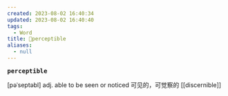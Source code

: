 ```yaml
---
created: 2023-08-02 16:40:34
updated: 2023-08-02 16:40:40
tags:
  - Word
title: 📖perceptible
aliases:
  - null
---
```


<pre><strong>perceptible</strong></pre>
[pəˈseptəbl]
adj. able to be seen or noticed 可⻅的，可觉察的
[[discernible]]
